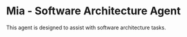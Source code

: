 # Mia - Software Architecture Agent

This agent is designed to assist with software architecture tasks.
